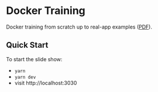 # Docker Training

Docker training from scratch up to real-app examples ([PDF](/docker-training.pdf)).

## Quick Start

To start the slide show:

- `yarn`
- `yarn dev`
- visit http://localhost:3030

